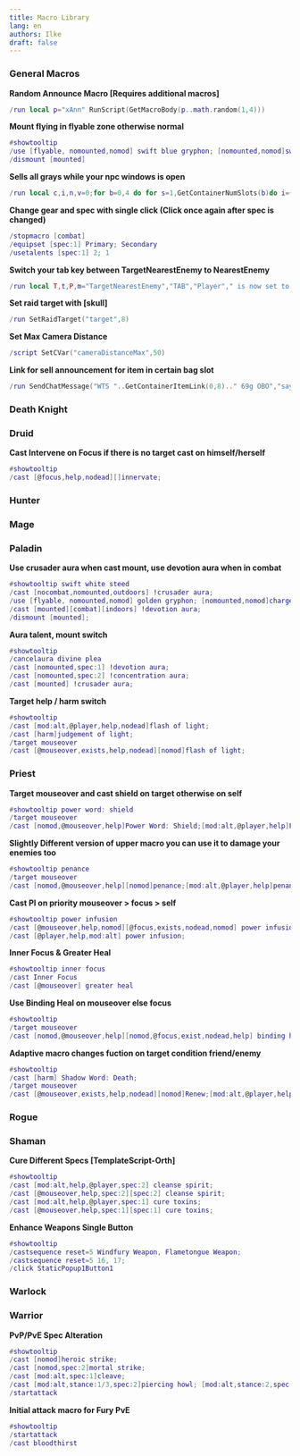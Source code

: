 ```yaml
---
title: Macro Library
lang: en
authors: Ilke
draft: false
---
```



### General Macros 

**Random Announce Macro [Requires additional macros]**
```lua
/run local p="xAnn" RunScript(GetMacroBody(p..math.random(1,4)))
```

**Mount flying in flyable zone otherwise normal**
```lua
#showtooltip
/use [flyable, nomounted,nomod] swift blue gryphon; [nomounted,nomod]swift white steed;[mod:alt,nomounted]swift white steed;
/dismount [mounted]
```

**Sells all grays while your npc windows is open**
```lua
/run local c,i,n,v=0;for b=0,4 do for s=1,GetContainerNumSlots(b)do i={GetContainerItemInfo(b,s)}n=i[7]if n and string.find(n,"9d9d9d")then v={GetItemInfo(n)}q=i[2]c=c+v[11]*q;UseContainerItem(b,s)print(n,q)end;end;end;print(GetCoinText(c))
```

**Change gear and spec with single click (Click once again after spec is changed)**
```lua
/stopmacro [combat]
/equipset [spec:1] Primary; Secondary
/usetalents [spec:1] 2; 1
```

**Switch your tab key between TargetNearestEnemy to NearestEnemy**
```lua
/run local T,t,P,m="TargetNearestEnemy","TAB","Player"," is now set to "if GetBindingAction(t)==T then SetBinding(t,T..P)print(t..m..T..P)else SetBinding(t,T)print(t..m..T)end
```

**Set raid target with [skull]**
```lua
/run SetRaidTarget("target",8)
```

**Set Max Camera Distance**
```lua
/script SetCVar("cameraDistanceMax",50)
```

**Link for sell announcement for item in certain bag slot**
```lua
/run SendChatMessage("WTS "..GetContainerItemLink(0,8).." 69g OBO","say",nil,1)
```

### Death Knight


### Druid

**Cast Intervene on Focus if there is no target cast on himself/herself**
```lua
#showtooltip
/cast [@focus,help,nodead][]innervate;
```

### Hunter


### Mage


### Paladin
**Use crusader aura when cast mount, use devotion aura when in combat**
```lua
#showtooltip swift white steed
/cast [nocombat,nomounted,outdoors] !crusader aura;
/use [flyable, nomounted,nomod] golden gryphon; [nomounted,nomod]charger;[mod:alt,nomounted]charger;
/cast [mounted][combat][indoors] !devotion aura;
/dismount [mounted];
```

**Aura talent, mount switch**
```lua
#showtooltip
/cancelaura divine plea
/cast [nomounted,spec:1] !devotion aura;
/cast [nomounted,spec:2] !concentration aura;
/cast [mounted] !crusader aura;
```

**Target help / harm switch**
```lua
#showtooltip
/cast [mod:alt,@player,help,nodead]flash of light;
/cast [harm]judgement of light;
/target mouseover
/cast [@mouseover,exists,help,nodead][nomod]flash of light;
```


### Priest
**Target mouseover and cast shield on target otherwise on self**
```lua
#showtooltip power word: shield
/target mouseover
/cast [nomod,@mouseover,help]Power Word: Shield;[mod:alt,@player,help]Power Word: Shield;
```

**Slightly Different version of upper macro you can use it to damage your enemies too**
```lua
#showtooltip penance
/target mouseover
/cast [nomod,@mouseover,help][nomod]penance;[mod:alt,@player,help]penance;
```

**Cast PI on priority mouseover > focus > self**
```lua
#showtooltip power infusion
/cast [@mouseover,help,nomod][@focus,exists,nodead,nomod] power infusion;
/cast [@player,help,mod:alt] power infusion;
```

**Inner Focus & Greater Heal**
```lua
#showtooltip inner focus
/cast Inner Focus
/cast [@mouseover] greater heal
```

**Use Binding Heal on mouseover else focus**
```lua
#showtooltip
/target mouseover
/cast [nomod,@mouseover,help][nomod,@focus,exist,nodead,help] binding heal;
```

**Adaptive macro changes fuction on target condition friend/enemy**
```lua
#showtooltip
/cast [harm] Shadow Word: Death;
/target mouseover
/cast [@mouseover,exists,help,nodead][nomod]Renew;[mod:alt,@player,help,nodead]renew;
```

### Rogue

### Shaman

**Cure Different Specs [TemplateScript-Orth]**
```lua
#showtooltip
/cast [mod:alt,help,@player,spec:2] cleanse spirit;
/cast [@mouseover,help,spec:2][spec:2] cleanse spirit;
/cast [mod:alt,help,@player,spec:1] cure toxins;
/cast [@mouseover,help,spec:1][spec:1] cure toxins;
```

**Enhance Weapons Single Button**
```lua
#showtooltip
/castsequence reset=5 Windfury Weapon, Flametongue Weapon;
/castsequence reset=5 16, 17;
/click StaticPopup1Button1
```


### Warlock


### Warrior
**PvP/PvE Spec Alteration**
```lua
#showtooltip
/cast [nomod]heroic strike;
/cast [nomod,spec:2]mortal strike;
/cast [mod:alt,spec:1]cleave;
/cast [mod:alt,stance:1/3,spec:2]piercing howl; [mod:alt,stance:2,spec;2]battle stance;
/startattack
```

**Initial attack macro for Fury PvE**
```lua
#showtooltip
/startattack
/cast bloodthirst
```
